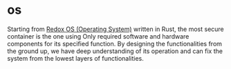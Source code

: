 # os

Starting from <a href="https://www.youtube.com/watch?v=StLzsDU2-oo" target="_blank">Redox OS (Operating System)</a> written in Rust, the most secure container is the one using Only required software and hardware components for its specified function. By designing the functionalities from the ground up, we have deep understanding of its operation and can fix the system from the lowest layers of functionalities.
